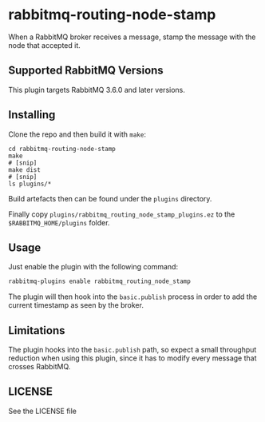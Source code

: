 # rabbitmq-routing-node-stamp
When a RabbitMQ broker receives a message, stamp the message with the node that accepted it.

## Supported RabbitMQ Versions ##

This plugin targets RabbitMQ 3.6.0 and later versions.

## Installing ##

Clone the repo and then build it with `make`:

```
cd rabbitmq-routing-node-stamp
make
# [snip]
make dist
# [snip]
ls plugins/*
```

Build artefacts then can be found under the `plugins` directory.

Finally copy `plugins/rabbitmq_routing_node_stamp_plugins.ez` to the `$RABBITMQ_HOME/plugins` folder.

## Usage ##

Just enable the plugin with the following command:

```bash
rabbitmq-plugins enable rabbitmq_routing_node_stamp
```

The plugin will then hook into the `basic.publish` process in order to
add the current timestamp as seen by the broker.

## Limitations ##

The plugin hooks into the `basic.publish` path, so expect a small
throughput reduction when using this plugin, since it has to modify
every message that crosses RabbitMQ.

## LICENSE ##

See the LICENSE file
